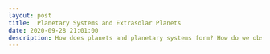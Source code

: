 ```yaml
---
layout: post
title:  Planetary Systems and Extrasolar Planets
date: 2020-09-28 21:01:00
description: How does planets and planetary systems form? How do we observe them and know about their features?
---
```


